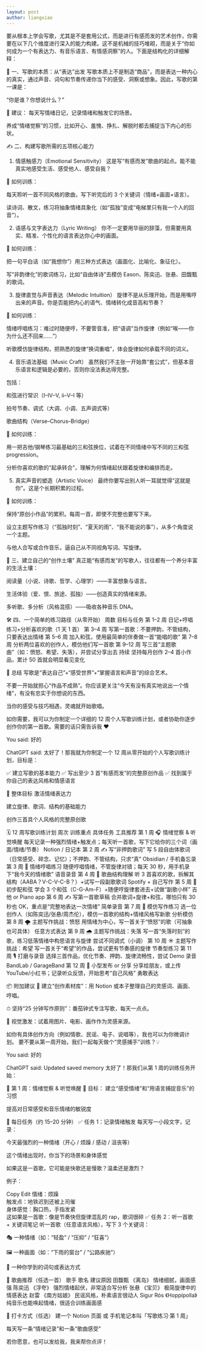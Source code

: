 ```yaml
---
layout: post
author: liangxiao
---
```


要从根本上学会写歌，尤其是不是套用公式，而是进行有感而发的艺术创作，你需要在以下几个维度进行深入的能力构建。这不是机械的技巧堆砌，而是关于“你如何成为一个有表达力、有音乐语言、有情感洞察”的人。下面是结构化的详细解释：

🎼 一、写歌的本质：从“表达”出发
写歌本质上不是制造“商品”，而是表达一种内心的真实，通过声音、词句和节奏传递你当下的感受、洞察或想象。因此，写歌的第一课是：

“你是谁？你想说什么？”

📌 建议：
每天写情绪日记，记录情绪和触发它的场景。

养成“情绪觉察”的习惯，比如开心、羞愧、挣扎、解脱时都去捕捉当下内心的形状。

✍️ 二、构建写歌所需的五项核心能力

1. 情感触感力（Emotional Sensitivity）
   这是写“有感而发”歌曲的起点。能不能真实地感受生活、感受他人、感受自我？

🔧 如何训练：

每天聆听一首不同风格的歌曲，写下听完后的 3 个关键词（情绪+画面+语言）。

读诗词、散文，练习将抽象情绪具象化（如“孤独”变成“电梯里只有我一个人的回音”）。

2. 语感与文字表达力（Lyric Writing）
   你不一定要用华丽的辞藻，但需要用真实、精准、个性化的语言表达你心中的画面。

🔧 如何训练：

把一句平白话（如“我想你”）用三种方式表达（画面化、比喻化、象征化）。

写“非韵律化”的歌词练习，比如“自由体诗”去模仿 Eason、陈奕迅、张悬、田馥甄的歌词。

3. 旋律直觉与声音表达（Melodic Intuition）
   旋律不是从乐理开始，而是用嘴哼出来的声音。你是否能把内心的语气、情绪转化成音高和节奏？

🔧 如何训练：

情绪哼唱练习：难过时随便哼，不要管音准，把“语调”当作旋律（例如“唉——你为什么还不回来……”）

听歌模仿旋律结构，把熟悉的旋律“换词重唱”，体会旋律如何承载不同的词义。

4. 音乐语法基础（Music Craft）
   虽然我们不主张一开始靠“套公式”，但基本音乐语言和逻辑是必要的，否则你没法表达得完整。

包括：

和弦进行常识（I–IV–V, ii–V–I 等）

拍号节奏、调式（大调、小调、五声调式等）

歌曲结构（Verse–Chorus–Bridge）

🔧 如何训练：

用一把吉他/钢琴练习最基础的三和弦换位，试着在不同情绪中写不同的三和弦 progression。

分析你喜欢的歌的“起承转合”，理解为何情绪起伏跟着旋律和编排而走。

5. 真实声音的塑造（Artistic Voice）
   最终你要写出别人听一耳就觉得“这就是你”。这是个长期积累的过程。

🔧 如何训练：

保持“原创小作品”的累积。每周一首，即使不完整也要写下来。

设立主题写作练习（“孤独时刻”、“夏天的雨”、“我不能说的事”），从多个角度说一个主题。

与他人合写或合作音乐，逼自己从不同视角写词、写旋律。

🌱 三、建立自己的“创作土壤”
真正能“有感而发”的写歌人，往往都有一个养分丰富的生活土壤：

阅读量（小说、诗歌、哲学、心理学）——丰富想象与语言。

生活体验（爱、恨、旅途、孤独）——创造真实的情绪来源。

多听歌、多分析（风格混搭）——吸收各种音乐 DNA。

🛠 四、一个简单的练习路径（从零开始）
周数 目标与任务
第 1–2 周 日记+哼唱练习+分析喜欢的歌（1 天 1 首）
第 3–4 周 写第一首歌：不要押韵，不管结构，只要表达出情绪
第 5–6 周 加入和弦，使用最简单的伴奏做一首“能唱的歌”
第 7–8 周 分析两位喜欢的创作人，模仿他们写一首歌
第 9–12 周 写三首“主题歌曲”（如：愤怒、希望、失落），并尝试分享出去
持续 坚持每月创作 2–4 首小作品，累计 50 首就会明显看见变化

📌 总结
写歌是“表达自己”+“感受世界”+“掌握语言和声音”的综合艺术。

不要一开始就担心“作品不成熟”。你应该更关注“今天有没有真实地说出一个情绪”，有没有忠实于你想说的东西。

当你的感受与技巧相遇，灵魂就开始歌唱。

如你需要，我可以为你制定一个详细的 12 周个人写歌训练计划，或者协助你逐步创作你的第一首歌。需要的话只需告诉我 ❤️

You said:
好的

ChatGPT said:
太好了！那我就为你制定一个 12 周从零开始的个人写歌训练计划，目标是：

✅ 建立写歌的基本能力
✅ 写出至少 3 首“有感而发”的完整原创作品
✅ 找到属于你自己的表达风格和情感语言

🎯 整体目标
激活情绪表达力

建立旋律、歌词、结构的基础能力

创作三首具个人风格的完整原创歌

🗓 12 周写歌训练计划
周次 训练重点 具体任务 工具推荐
第 1 周 🎧 情绪觉察 & 听觉唤醒 每天记录一种强烈情绪+触发点；每天听一首歌，写下它给你的三个词（画面/情绪/节奏） Notion / 日记本
第 2 周 ✍️ 写“非押韵歌词” 写 5 段自由体歌词（日常感受、碎念、记忆）；不押韵、不管结构，只求“真” Obsidian / 手机备忘录
第 3 周 🎵 情绪哼唱练习 随便哼唱情绪，不管旋律对错；每天 30 秒，用手机录下“我今天的情绪歌” 语音录音
第 4 周 🧱 歌曲结构理解 听 3 首喜欢的歌，拆解其结构（AABA？V-C-V-C-B？）+试写一段副歌歌词 Spotify + 自己写作
第 5 周 🎹 初步配和弦 学会 3 个和弦（C-G-Am-F）+随便哼旋律套进去+试做“副歌小样” 吉他 or Piano app
第 6 周 ✍️ 写第一首歌草稿 合并歌词+旋律+和弦，哪怕只有 30 秒也 OK，重点是“完整地表达一次情绪” 简单录音
第 7 周 🧠 模仿写作练习 选一位创作人（如陈奕迅/张悬/周杰伦），模仿一首歌的结构+情绪风格写新歌 分析模仿
第 8 周 🌪 主题写作挑战：愤怒 用情绪为中心，写一首关于“愤怒”的歌（可抽象也可具体） 任意方式表达
第 9 周 🌧 主题写作挑战：失落 写一首“失落时刻”的歌，练习低落情绪中构思语言与旋律 尝试不同调式（小调）
第 10 周 ☀️ 主题写作挑战：希望 写一首关于“希望”的作品，尝试更有节奏感的旋律 节奏型练习
第 11 周 🎙️ 打磨与录音 选择三首作品，优化节奏、押韵、旋律流畅性，尝试 Demo 录音 BandLab / GarageBand
第 12 周 🎤 小型发布 or 分享 分享给朋友，或上传 YouTube/小红书；记录听众反馈，开始思考“自己风格” 勇敢表达

📦 附加建议
📁 建立“创作素材库”：用 Notion 或本子整理自己的灵感词、画面、哼唱。

⏱ 坚持“25 分钟写作原则”：番茄钟式专注写歌，每天一点点。

🎨 视觉激发：试着用图片、电影、画作作为灵感来源。

如你有具体创作方向（例如情歌、民谣、电子、说唱等），我也可以为你微调计划。
要不要从第一周开始，我们一起每天做个“灵感捕手”训练？💡

You said:
好的

ChatGPT said:
Updated saved memory
太好了！那我们从第 1 周的训练任务开始：

🧠 第 1 周：情绪觉察 & 听觉唤醒
🎯 目标：
建立“感受情绪”和“用语言捕捉音乐”的习惯

提高对日常感受和音乐情绪的敏锐度

📌 每日任务（约 15–20 分钟）
✅ 任务 1：记录情绪触发
每天写一小段文字，记录：

今天最强烈的一种情绪（开心 / 烦躁 / 感动 / 沮丧等）

这个情绪出现时，你当下的场景和身体感觉

如果这是一首歌，它可能是快歌还是慢歌？温柔还是激烈？

例子：

Copy
Edit
情绪：烦躁  
触发点：地铁迟到还被上司催  
身体感觉：胸口热，手指发紧  
这如果是一首歌：像是节奏快但旋律混乱的 rap，歌词很碎
✅ 任务 2：听一首歌 + 关键词笔记
听一首歌（任意语言风格），写下 3 个关键词：

🎭 一种情绪（如：“轻盈” / “压抑” / “狂喜”）

🖼 一种画面（如：“下雨的窗台” / “公路疾驰”）

🧠 一种你学到的词句或表达方式

🎵 歌曲推荐（任选一首）
歌手 歌名 建议原因
田馥甄 《离岛》 情绪细腻，画面感强
陈奕迅 《浮夸》 强烈情绪起伏，非常适合写分析
张悬 《宝贝》 极简旋律中的情感表达
赵雷 《南方姑娘》 民谣风格，朴素语言很动人
Sigur Rós 《Hoppípolla》 纯音乐也能唤起情绪，很适合训练画面感

📒 打卡方式（任选）
建一个 Notion 页面 或 手机笔记本叫「写歌练习·第 1 周」

每天写一条“情绪记录”和一条“歌曲感受”

若你愿意，也可以发给我，我来帮你点评！
